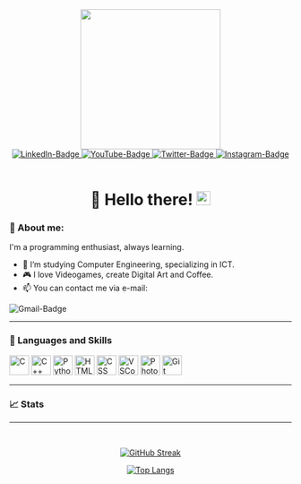<div id="header" align="center">
  <img src="https://media.giphy.com/media/fwbzI2kV3Qrlpkh59e/giphy.gif" width="250"/>

  <div id="badges">
    <a href="https://www.linkedin.com/in/luischinearangel/">
      <img src="https://img.shields.io/badge/LinkedIn-blue?logo=linkedin&logoColor=white&style=for-the-badge" alt="LinkedIn-Badge"/>
    </a>
    <a href="https://www.youtube.com/channel/UCwfbUPLOJ2S9obtnKWt13eg">
      <img src="https://img.shields.io/badge/YouTube-red?logo=youtube&logoColor=white&style=for-the-badge" alt="YouTube-Badge"/>
    </a>
    <a href="https://www.twitter.com/IluzioDev">
      <img src="https://img.shields.io/badge/Twitter-blue?logo=twitter&logoColor=white&style=for-the-badge" alt="Twitter-Badge"/>
    </a>
    <a href="https://www.twitter.com/IluzioDev">
      <img src="https://img.shields.io/badge/Instagram-E4405F?logo=instagram&logoColor=white&style=for-the-badge" alt="Instagram-Badge"/>
    </a>
  </div>

  <div alt="Views Counter">
    <img src="https://komarev.com/ghpvc/?username=iluzioDev&style=flat-square&color=blue" alt=""/>
  </div>
  <br>
  <h1 align="center">👋 Hello there! <img src="https://media.giphy.com/media/Nx0rz3jtxtEre/giphy.gif" height=25/></h1>
</div>

### 👤  About me:
I'm a programming enthusiast, always learning.

- 🏫 I’m studying Computer Engineering, specializing in ICT.
- 🎮 I love Videogames, create Digital Art and Coffee.
- 📫 You can contact me via e-mail:&nbsp;
<img src="https://img.shields.io/badge/Gmail-orange?logo=gmail&logoColor=white&style=flat&style=for-the-badge" alt="Gmail-Badge"/>

---

### 🔧 Languages and Skills
<div id="languages-and-skills">
  <img src="https://cdn.jsdelivr.net/gh/devicons/devicon/icons/c/c-original.svg" title="C" alt="C" height=35 widht=35/>
  <img src="https://cdn.jsdelivr.net/gh/devicons/devicon/icons/cplusplus/cplusplus-original.svg" title="C++" alt="C++" height=35 widht=35/>
  <img src="https://cdn.jsdelivr.net/gh/devicons/devicon/icons/python/python-original.svg" title="Python" alt="Python" height=35 widht=35/>
  <img src="https://cdn.jsdelivr.net/gh/devicons/devicon/icons/html5/html5-original.svg" title="HTML" alt="HTML" height=35 widht=35/>
  <img src="https://cdn.jsdelivr.net/gh/devicons/devicon/icons/css3/css3-original.svg" title="CSS" alt="CSS" height=35 widht=35/>
  <img src="https://cdn.jsdelivr.net/gh/devicons/devicon/icons/vscode/vscode-original.svg" title="VSCode" alt="VSCode" height=35 widht=35/>
  <img src="https://cdn.jsdelivr.net/gh/devicons/devicon/icons/photoshop/photoshop-line.svg" title="Photoshop" alt="Photoshop" height=35 widht=35/>
  <img src="https://cdn.jsdelivr.net/gh/devicons/devicon/icons/git/git-plain-wordmark.svg" title="Git" alt="Git" height=35 widht=35/>
</div>

---

### 📈  Stats

---
<br>
<div id="stats" align="center">

  [![GitHub Streak](https://streak-stats.demolab.com?user=iluzioDev&theme=dark)](https://git.io/streak-stats)

  [![Top Langs](https://github-readme-stats.vercel.app/api/top-langs/?username=iluzioDev&layout=compact&theme=dark)](https://github.com/anuraghazra/github-readme-stats)
</div>
